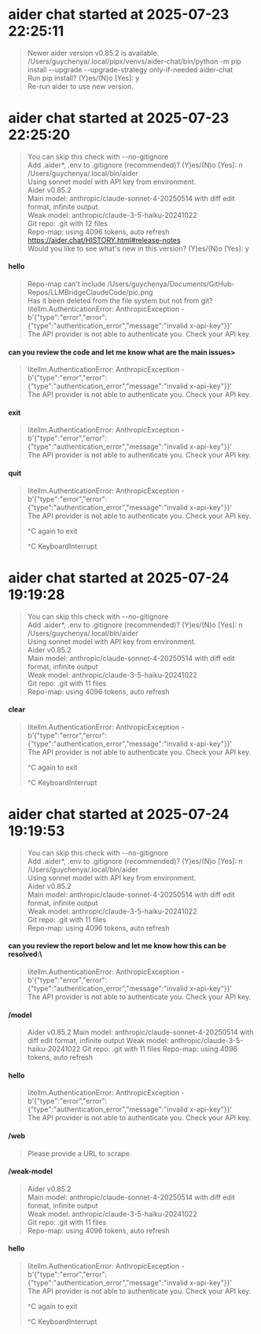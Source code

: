 
# aider chat started at 2025-07-23 22:25:11

> Newer aider version v0.85.2 is available.  
> /Users/guychenya/.local/pipx/venvs/aider-chat/bin/python -m pip install --upgrade --upgrade-strategy only-if-needed aider-chat  
> Run pip install? (Y)es/(N)o [Yes]: y  
> Re-run aider to use new version.  

# aider chat started at 2025-07-23 22:25:20

> You can skip this check with --no-gitignore  
> Add .aider*, .env to .gitignore (recommended)? (Y)es/(N)o [Yes]: n  
> /Users/guychenya/.local/bin/aider  
> Using sonnet model with API key from environment.  
> Aider v0.85.2  
> Main model: anthropic/claude-sonnet-4-20250514 with diff edit format, infinite output  
> Weak model: anthropic/claude-3-5-haiku-20241022  
> Git repo: .git with 12 files  
> Repo-map: using 4096 tokens, auto refresh  
> https://aider.chat/HISTORY.html#release-notes  
> Would you like to see what's new in this version? (Y)es/(N)o [Yes]: y  

#### hello  
> Repo-map can't include /Users/guychenya/Documents/GitHub-Repos/LLMBridgeClaudeCode/pic.png  
> Has it been deleted from the file system but not from git?  
> litellm.AuthenticationError: AnthropicException - b'{"type":"error","error":{"type":"authentication_error","message":"invalid x-api-key"}}'  
> The API provider is not able to authenticate you. Check your API key.  

#### can you review the code and let me know what are the main issues>  
> litellm.AuthenticationError: AnthropicException - b'{"type":"error","error":{"type":"authentication_error","message":"invalid x-api-key"}}'  
> The API provider is not able to authenticate you. Check your API key.  

#### exit  
> litellm.AuthenticationError: AnthropicException - b'{"type":"error","error":{"type":"authentication_error","message":"invalid x-api-key"}}'  
> The API provider is not able to authenticate you. Check your API key.  

#### quit  
> litellm.AuthenticationError: AnthropicException - b'{"type":"error","error":{"type":"authentication_error","message":"invalid x-api-key"}}'  
> The API provider is not able to authenticate you. Check your API key.  
>  
>  
> ^C again to exit  
>  
>  
> ^C KeyboardInterrupt  

# aider chat started at 2025-07-24 19:19:28

> You can skip this check with --no-gitignore  
> Add .aider*, .env to .gitignore (recommended)? (Y)es/(N)o [Yes]: n  
> /Users/guychenya/.local/bin/aider  
> Using sonnet model with API key from environment.  
> Aider v0.85.2  
> Main model: anthropic/claude-sonnet-4-20250514 with diff edit format, infinite output  
> Weak model: anthropic/claude-3-5-haiku-20241022  
> Git repo: .git with 11 files  
> Repo-map: using 4096 tokens, auto refresh  

#### clear  
> litellm.AuthenticationError: AnthropicException - b'{"type":"error","error":{"type":"authentication_error","message":"invalid x-api-key"}}'  
> The API provider is not able to authenticate you. Check your API key.  
>  
>  
> ^C again to exit  
>  
>  
> ^C KeyboardInterrupt  

# aider chat started at 2025-07-24 19:19:53

> You can skip this check with --no-gitignore  
> Add .aider*, .env to .gitignore (recommended)? (Y)es/(N)o [Yes]: n  
> /Users/guychenya/.local/bin/aider  
> Using sonnet model with API key from environment.  
> Aider v0.85.2  
> Main model: anthropic/claude-sonnet-4-20250514 with diff edit format, infinite output  
> Weak model: anthropic/claude-3-5-haiku-20241022  
> Git repo: .git with 11 files  
> Repo-map: using 4096 tokens, auto refresh  

#### can you review the report below and let me know how this can be resolved:\  
> litellm.AuthenticationError: AnthropicException - b'{"type":"error","error":{"type":"authentication_error","message":"invalid x-api-key"}}'  
> The API provider is not able to authenticate you. Check your API key.  

#### /model  
> Aider v0.85.2
Main model: anthropic/claude-sonnet-4-20250514 with diff edit format, infinite output
Weak model: anthropic/claude-3-5-haiku-20241022
Git repo: .git with 11 files
Repo-map: using 4096 tokens, auto refresh  

#### hello  
> litellm.AuthenticationError: AnthropicException - b'{"type":"error","error":{"type":"authentication_error","message":"invalid x-api-key"}}'  
> The API provider is not able to authenticate you. Check your API key.  

#### /web  
> Please provide a URL to scrape.  

#### /weak-model  
> Aider v0.85.2  
> Main model: anthropic/claude-sonnet-4-20250514 with diff edit format, infinite output  
> Weak model: anthropic/claude-3-5-haiku-20241022  
> Git repo: .git with 11 files  
> Repo-map: using 4096 tokens, auto refresh  

#### hello  
> litellm.AuthenticationError: AnthropicException - b'{"type":"error","error":{"type":"authentication_error","message":"invalid x-api-key"}}'  
> The API provider is not able to authenticate you. Check your API key.  
>  
>  
> ^C again to exit  
>  
>  
> ^C KeyboardInterrupt  
